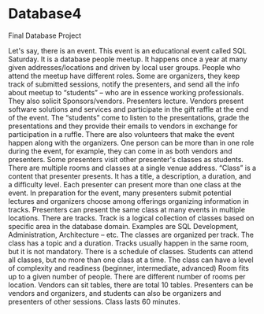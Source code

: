 # Database4
Final Database Project

Let's say, there is an event. This event is an educational event called  SQL Saturday. It is a database people meetup. It happens once a year at many given addresses/locations and driven by local user groups.
People who attend the meetup have different roles. Some are organizers, they keep track of submitted sessions, notify the presenters, and send all the info about meetup to “students” – who are in essence working professionals. They also solicit Sponsors/vendors.
 Presenters lecture. 
Vendors present software solutions and services and participate in the gift raffle at the end of the event. 
The “students” come to listen to the presentations, grade the presentations and they provide their emails to vendors in exchange for participation in a ruffle.
There are also volunteers that make the event happen along with the organizers.
 One person can be more than in one role during the event, for example, they can come in as both vendors and presenters.
Some presenters visit other presenter's classes as students.
There are multiple rooms and classes at a single venue address. 
“Class” is a content that presenter presents. It has a title, a description, a duration, and a difficulty level.
Each presenter can present more than one class at the event.
In preparation for the event, many presenters submit potential lectures and organizers choose among offerings organizing information in tracks.
Presenters can present the same class at many events in multiple locations.
There are tracks. Track is a logical collection of classes based on specific area in the database domain.  Examples are SQL Development, Administration, Architecture – etc. The classes are organized per track. The class has a topic and a duration.  Tracks usually happen in the same room, but it is not mandatory.
There is a schedule of classes.
Students can attend all classes, but no more than one class at a time.
The class can have a level of complexity and readiness (beginner, intermediate, advanced)
Room fits up to a given number of people.
There are different number of rooms per location.
Vendors can sit tables, there are total 10 tables.
Presenters can be vendors and organizers, and students can also be organizers and presenters of other sessions.
Class lasts 60 minutes.
